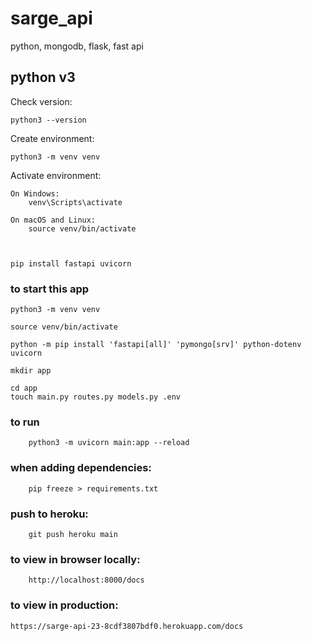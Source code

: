 # sarge_api
python, mongodb, flask, fast api



## python v3

Check version:

    python3 --version

Create environment:

    python3 -m venv venv

Activate environment:

    On Windows:
        venv\Scripts\activate

    On macOS and Linux:
        source venv/bin/activate



    pip install fastapi uvicorn


### to start this app
    python3 -m venv venv

    source venv/bin/activate

    python -m pip install 'fastapi[all]' 'pymongo[srv]' python-dotenv uvicorn

    mkdir app

    cd app
    touch main.py routes.py models.py .env

### to run

        python3 -m uvicorn main:app --reload


### when adding dependencies:

        pip freeze > requirements.txt


### push to heroku:

        git push heroku main

        
### to view in browser locally:

        http://localhost:8000/docs


### to view in production:

    https://sarge-api-23-8cdf3807bdf0.herokuapp.com/docs

